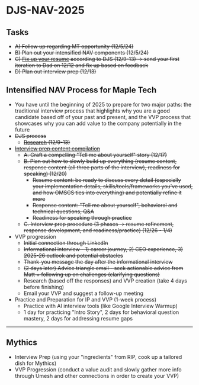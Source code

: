 # DJS-NAV-2025

## Tasks
- ~~A) Follow up regarding MT opportunity (12/5/24)~~
- ~~B) Plan out your intensified NAV components (12/5/24)~~
- ~~C) [Fix up your resume](https://cultivatedculture.com/resume-builder/?resume=1725804276) according to DJS (12/9-13) -> send your first iteration to Dad on 12/12 and fix up based on feedback~~
- ~~D) Plan out interview prep (12/13)~~


## Intensified NAV Process for Maple Tech
- You have until the beginning of 2025 to prepare for two major paths: the traditional interview process that highlights why you are a good candidate based off of your past and present, and the VVP process that showcases why you can add value to the company potentially in the future
- ~~DJS process~~
  - ~~[Research](https://github.com/jerrytigerxu/DJS-NAV-2024/blob/main/MT-Research.md) (12/9-13)~~
- ~~[Interview prep content compilation](https://github.com/jerrytigerxu/DJS-NAV-2025/blob/main/MT-Interview-Prep.md)~~
  - ~~A. Craft a compelling "Tell me about yourself" story (12/17)~~
  - ~~B. Plan out how to slowly build up everything (resume content, response content (all three parts of the interview), readiness for speaking) (12/20)~~
    - ~~Resume content: be ready to discuss every detail (especially your implementation details, skills/tools/frameworks you've used, and how OMSCS ties into everything) and potentially refine it more~~
    - ~~Response content: "Tell me about yourself", behavioral and technical questions, Q&A~~
    - ~~Readiness for speaking through practice~~
  - ~~C. Interview prep procedure (3 phases -> resume refinement, response development, and readiness/practice) (12/26 - 1/4)~~
- VVP progression
  - ~~Initial connection through LinkedIn~~
  - ~~Informational interview - 1) career journey, 2) CEO experience, 3) 2025-26 outlook and potential obstacles~~
  - ~~Thank-you message the day after the informational interview~~
  - ~~(2 days later) Advice triangle email - seek actionable advice from Matt + following up on challenges (clarifying questions)~~
  - Research (based off the responses) and VVP creation (take 4 days before finishing)
  - Email your VVP and suggest a follow-up meeting
- Practice and Preparation for IP and VVP (1-week process)
  - Practice with AI interview tools (like Google Interview Warmup)
  - 1 day for practicing "Intro Story", 2 days for behavioral question mastery, 2 days for addressing resume gaps

---

## Mythics
- Interview Prep (using your "ingredients" from RIP, cook up a tailored dish for Mythics)
- VVP Progression (conduct a value audit and slowly gather more info through Umesh and other connections in order to create your VVP)
